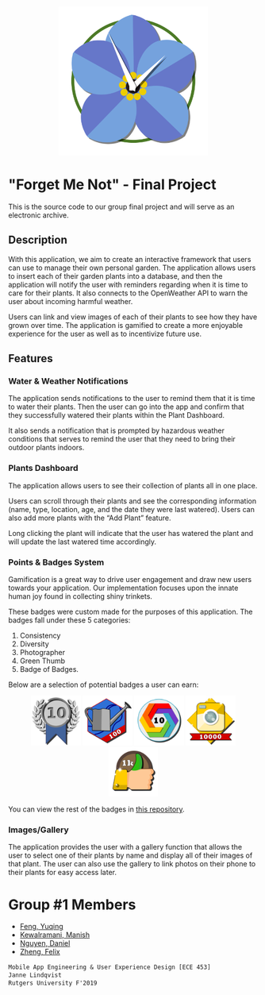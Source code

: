 <p align="center">
<img src="forget_me_not.png" height="300">
</p>

# "Forget Me Not" - Final Project
This is the source code to our group final project and will serve as an electronic archive.

## Description
With this application, we aim to create an interactive framework that users can use to manage their own personal garden. The application allows users to insert each of their garden plants into a database, and then the application will notify the user with reminders regarding when it is time to care for their plants. It also connects to the OpenWeather API to warn the user about incoming harmful weather. 

Users can link and view images of each of their plants to see how they have grown over time. The application is gamified to create a more enjoyable experience for the user as well as to incentivize future use.

## Features
### Water & Weather Notifications
The application sends notifications to the user to remind them that it is time to water their plants. Then the user can go into the app and confirm that they successfully watered their plants within the Plant Dashboard.

It also sends a notification that is prompted by hazardous weather conditions that serves to remind the user that they need to bring their outdoor plants indoors.

### Plants Dashboard
The application allows users to see their collection of plants all in one place.

Users can scroll through their plants and see the corresponding information (name, type, location, age, and the date they were last watered). Users can also add more plants with the “Add Plant” feature.

Long clicking the plant will indicate that the user has watered the plant and will update the last watered time accordingly.


### Points & Badges System
Gamification is a great way to drive user engagement and draw new users towards your application. Our implementation focuses upon the innate human joy found in collecting shiny trinkets.

These badges were custom made for the purposes of this application. The badges fall under these 5 categories: 
1. Consistency
2. Diversity
3. Photographer
4. Green Thumb
5. Badge of Badges.


Below are a selection of potential badges a user can earn:
<p align="center">
<img src="https://github.com/MobileAppEngg-Group1-Fall2019/Badges/blob/master/badgeOfBadges_10.png" height="100">
<img src="https://github.com/MobileAppEngg-Group1-Fall2019/Badges/blob/master/consistency_100.png" height="100">
<img src="https://github.com/MobileAppEngg-Group1-Fall2019/Badges/blob/master/diversity_10.png" height="100">
<img src="https://github.com/MobileAppEngg-Group1-Fall2019/Badges/blob/master/photographer_10000.png" height="100">
<img src="https://github.com/MobileAppEngg-Group1-Fall2019/Badges/blob/master/greenThumb_1000.png" height="100">
</p>

You can view the rest of the badges in [this repository](https://github.com/MobileAppEngg-Group1-Fall2019/Badges).


### Images/Gallery
The application provides the user with a gallery function that allows the user to select one of their plants by name and display all of their images of that plant. The user can also use the gallery to link photos on their phone to their plants for easy access later.

# Group #1 Members

- [Feng, Yuqing](https://github.com/sunnyfeng)
- [Kewalramani, Manish](https://github.com/muhneesh)
- [Nguyen, Daniel](https://github.com/DanNguyen-CE)
- [Zheng, Felix](https://github.com/fezheng397)

```
Mobile App Engineering & User Experience Design [ECE 453]  
Janne Lindqvist
Rutgers University F'2019
```
